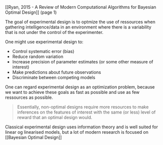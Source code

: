 [[Ryan, 2015 - A Review of Modern Computational Algorithms for Bayesian Optimal Design]] (page 1)

The goal of experimental design is to optmize the use of ressources when gathering intelligence/data in an environment where there is a variability that is not under the control of the experimenter.

One might use experimental design to:
- Control systematic error (bias)
- Reduce random variation
- Increase precision of parameter estimates (or some other measure of interest)
- Make predictions about future observations
- Discriminate between competing models

One can regard experimental design as an optimization problem, because we want to achieve these goals as fast as possible and use as few ressources as possible.

> Essentially, non-optimal designs require more resources to make inferences on the features of interest with the same (or less) level of reward that an optimal design would.

Classical experimental design uses information theory and is well suited for linear og linearised models, but a lot of modern research is focused on [[Bayesian Optimal Design]]

